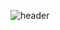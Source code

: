 ![header](https://capsule-render.vercel.app/api?type=waving&color=0:'7F7FD5'50:'86A8E7'100:'91EAE4'&customColorList=&height=300&section=header&text=capsule%20render&fontSize=90)
<!--
**Y00NSJ/Y00NSJ** is a ✨ _special_ ✨ repository because its `README.md` (this file) appears on your GitHub profile.

Here are some ideas to get you started:

- 🔭 I’m currently working on ...
- 🌱 I’m currently learning ...
- 👯 I’m looking to collaborate on ...
- 🤔 I’m looking for help with ...
- 💬 Ask me about ...
- 📫 How to reach me: ...
- 😄 Pronouns: ...
- ⚡ Fun fact: ...
-->
